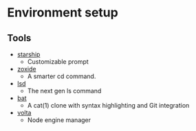 # Environment setup

## Tools

- [starship](https://github.com/starship/starship)
  - Customizable prompt
- [zoxide](https://github.com/ajeetdsouza/zoxide)
  - A smarter cd command.
- [lsd](https://github.com/Peltoche/lsd)
  - The next gen ls command
- [bat](https://github.com/sharkdp/bat)
  - A cat(1) clone with syntax highlighting and Git integration
- [volta](https://github.com/volta-cli/volta)
  - Node engine manager
